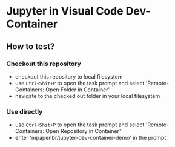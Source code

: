 # Jupyter in Visual Code Dev-Container

## How to test?

### Checkout this repository
- checkout this repository to local filesystem
- use `Ctrl+Shit+P` to open the task prompt and select 'Remote-Containers: Open Folder in Container'
- navigate to the checked out folder in your local filesystem

### Use directly
- use `Ctrl+Shit+P` to open the task prompt and select 'Remote-Containers: Open Repository in Container'
- enter 'mpapenbr/jupyter-dev-container-demo' in the prompt